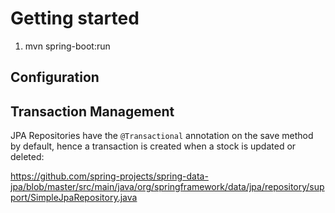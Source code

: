 # Getting started

1. mvn spring-boot:run

## Configuration

## Transaction Management
JPA Repositories have the `@Transactional` annotation on the save method by default, hence a transaction is created when a stock
is updated or deleted:

https://github.com/spring-projects/spring-data-jpa/blob/master/src/main/java/org/springframework/data/jpa/repository/support/SimpleJpaRepository.java
